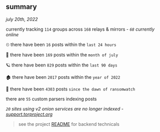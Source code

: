 
## summary
_july 20th, 2022_

currently tracking `114` groups across `168` relays & mirrors - _`68` currently online_

⏲ there have been `16` posts within the `last 24 hours`

🦈 there have been `169` posts within the `month of july`

🪐 there have been `829` posts within the `last 90 days`

🏚 there have been `2017` posts within the `year of 2022`

🦕 there have been `4303` posts `since the dawn of ransomwatch`

there are `55` custom parsers indexing posts

_`20` sites using v2 onion services are no longer indexed - [support.torproject.org](https://support.torproject.org/onionservices/v2-deprecation/)_

> see the project [README](https://github.com/joshhighet/ransomwatch#ransomwatch--) for backend technicals
